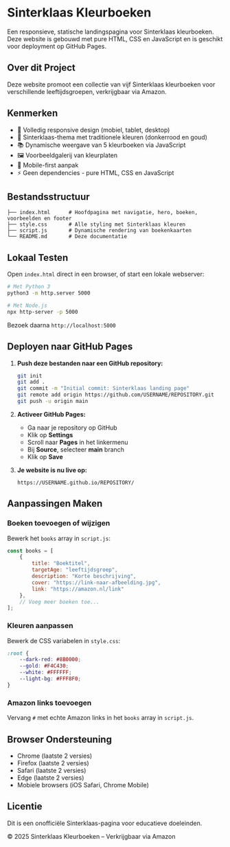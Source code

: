 # Sinterklaas Kleurboeken

Een responsieve, statische landingspagina voor Sinterklaas kleurboeken. Deze website is gebouwd met pure HTML, CSS en JavaScript en is geschikt voor deployment op GitHub Pages.

## Over dit Project

Deze website promoot een collectie van vijf Sinterklaas kleurboeken voor verschillende leeftijdsgroepen, verkrijgbaar via Amazon.

## Kenmerken

- 🎨 Volledig responsive design (mobiel, tablet, desktop)
- 🎄 Sinterklaas-thema met traditionele kleuren (donkerrood en goud)
- 📚 Dynamische weergave van 5 kleurboeken via JavaScript
- 🖼️ Voorbeeldgalerij van kleurplaten
- 📱 Mobile-first aanpak
- ⚡ Geen dependencies - pure HTML, CSS en JavaScript

## Bestandsstructuur

```
├── index.html      # Hoofdpagina met navigatie, hero, boeken, voorbeelden en footer
├── style.css       # Alle styling met Sinterklaas kleuren
├── script.js       # Dynamische rendering van boekenkaarten
└── README.md       # Deze documentatie
```

## Lokaal Testen

Open `index.html` direct in een browser, of start een lokale webserver:

```bash
# Met Python 3
python3 -m http.server 5000

# Met Node.js
npx http-server -p 5000
```

Bezoek daarna `http://localhost:5000`

## Deployen naar GitHub Pages

1. **Push deze bestanden naar een GitHub repository:**
   ```bash
   git init
   git add .
   git commit -m "Initial commit: Sinterklaas landing page"
   git remote add origin https://github.com/USERNAME/REPOSITORY.git
   git push -u origin main
   ```

2. **Activeer GitHub Pages:**
   - Ga naar je repository op GitHub
   - Klik op **Settings**
   - Scroll naar **Pages** in het linkermenu
   - Bij **Source**, selecteer **main** branch
   - Klik op **Save**

3. **Je website is nu live op:**
   ```
   https://USERNAME.github.io/REPOSITORY/
   ```

## Aanpassingen Maken

### Boeken toevoegen of wijzigen

Bewerk het `books` array in `script.js`:

```javascript
const books = [
    {
        title: "Boektitel",
        targetAge: "leeftijdsgroep",
        description: "Korte beschrijving",
        cover: "https://link-naar-afbeelding.jpg",
        link: "https://amazon.nl/link"
    },
    // Voeg meer boeken toe...
];
```

### Kleuren aanpassen

Bewerk de CSS variabelen in `style.css`:

```css
:root {
    --dark-red: #8B0000;
    --gold: #F4C430;
    --white: #FFFFFF;
    --light-bg: #FFF8F0;
}
```

### Amazon links toevoegen

Vervang `#` met echte Amazon links in het `books` array in `script.js`.

## Browser Ondersteuning

- Chrome (laatste 2 versies)
- Firefox (laatste 2 versies)
- Safari (laatste 2 versies)
- Edge (laatste 2 versies)
- Mobiele browsers (iOS Safari, Chrome Mobile)

## Licentie

Dit is een onofficiële Sinterklaas-pagina voor educatieve doeleinden.

© 2025 Sinterklaas Kleurboeken – Verkrijgbaar via Amazon
